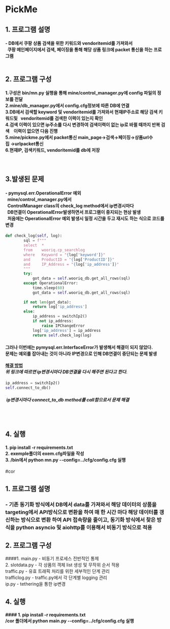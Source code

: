 # PickMe

## 1. 프로그램 설명
#### - DB에서 쿠팡 상품 검색을 위한 키워드와 vendoritemid를 가져와서<br> &nbsp; 쿠팡 메인페이지에서 검색, 페이징을 통해 해당 상품 링크에 packet 통신을 하는 프로그램<br><br>
## 2. 프로그램 구성
####  1.구성은 bin/mn.py 실행을 통해 mine/control_manager.py에 config 파일의 정보를 전달 <br>2.mine/db_manager.py에서 config.cfg정보에 따른 DB에 연결 <br>3.DB에서 검색할 keyword 및 vendoritemid를 가져와서 현재IP주소로 해당 검색 키워드및 &nbsp;&nbsp;vendoritemid를 검색한 이력이 있는지 확인 <br>4.검색 이력이 있으면 ip주소를 다시 변경하여 검색이력이 없는 ip로 바뀔 때까지 반복 검색 &nbsp;&nbsp;&nbsp;이력이 없으면 다음 진행<br> 5.mine/pickme.py에서 packet통신 main_page→검색→페이징→상품url수집&nbsp;→urlpacket통신<br>6.현재IP, 검색키워드, vendoritemid를 db에 저장
<br>

## 3.발생된 문제
#### - pymysql.err.OperationalError 예외<br>&nbsp;&nbsp;mine/control_manager.py에서<br>&nbsp;&nbsp;ControlManager class의 check_log method에서 ip변경시마다<br>&nbsp;&nbsp;DB연결이&nbsp;OperationalError발생하면서 프로그램이 중지되는 현상 발생<br>&nbsp;&nbsp;처음에는 OperationalError 예외 발생시 일정 시간을 두고 재시도 하는 식으로 코드를 변경
```python
def check_log(self, log):   
        sql = f"""
        select  *
        from 	wooriq.cp_searchlog
        where   Keyword = "{log['keyword']}"
        and     ProductID = "{log['ProductID']}"
        and     IP_Address = "{log['ip_address']}"
        """
        try:
            got_data = self.wooriq_db.get_all_rows(sql)
        except OperationalError:
            time.sleep(60)
            got_data = self.wooriq_db.get_all_rows(sql)
            
        if not len(got_data):
            return log['ip_address']
        else:
            ip_address = switchIp2()
            if not ip_address:
                raise IPChangeError
            log['ip_address'] = ip_address
            return self.check_log(log)
```
####  그러나 이번에는 pymysql.err.InterfaceError가 발생해서 해결이 되지 않았다.<br>문제는 예외를 잡아내는 것이 아니라 IP변경으로 인해 DB연결이 중단되는 문제 발생<br><br><strong>[해결 방법](https://community.oracle.com/tech/developers/discussion/547342/how-change-in-ip-address-affects-the-application-server-and-database-server)</strong><br><em>위 링크에 따르면 ip변경시마다 DB연결을 다시 해주면 된다고 한다.</em>
```python
ip_address = switchIp2()
self.connect_to_db()
```
#### &nbsp;<em>ip변경시마다 connect_to_db method를 call함으로서 문제 해결</em>
<br><br>

## 4. 실행
#### 1. pip install -r requirements.txt<br>2. exemple폴더의 exem.cfg파일을 작성<br>3. /bin에서 python mn.py --config=../cfg/config.cfg 실행


#cor

## 1. 프로그램 설명
### - 기존 동기화 방식에서 DB에서 data를 가져와서 해당 데이터의 상품을 targeting에서 API방식으로 변환을 하여 매 한 시간 마다 해당 데이터를 갱신하는 방식으로 변환 하여 API 접속량을 줄이고, 동기화 방식에서 찾은 방식을 python asyncio 및 aiohttp를 이용해서 비동기 방식으로 적용

## 2. 프로그램 구성
####1. main.py - 비동기 프로세스 전반적인 통제<br>2. slotdata.py - 각 상품의 객체 list 생성 및 무작위 순서 적용<br>traffic.py - 유효 트래픽 처리를 위한 세부적인 단계 관리<br>trafficlog.py - traffic.py에서 각 단계별 logging 관리<br>ip.py - tethering을 통한 ip변경

## 4. 실행
#### #### 1. pip install -r requirements.txt<br>/cor 폴더에서 python main.py --config=../cfg/config.cfg 실행
